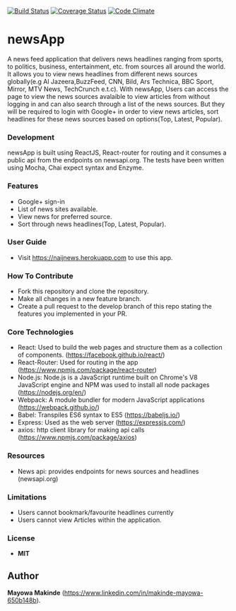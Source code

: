 [![Build Status](https://travis-ci.org/andela-mmakinde/checkPoint1.svg?branch=master)](https://travis-ci.org/andela-mmakinde/checkPoint1) [![Coverage Status](https://coveralls.io/repos/github/andela-mmakinde/checkPoint1/badge.svg?branch=master)](https://coveralls.io/github/andela-mmakinde/checkPoint1?branch=master) [![Code Climate](https://codeclimate.com/github/andela-mmakinde/checkPoint1/badges/gpa.svg)](https://codeclimate.com/github/andela-mmakinde/checkPoint1)

# newsApp
A news feed application that delivers news headlines ranging from sports, to politics, business, entertainment, etc. from sources all around the world. It allows you to view news headlines from different
news sources globally(e.g Al Jazeera,BuzzFeed, CNN, Bild, Ars Technica, BBC Sport, Mirror, MTV News, TechCrunch e.t.c).
With newsApp, Users can access the page to view the news sources avalaible to view articles from without logging in and can also search through a list of the news sources. But they will be required to login with Google+ in order to view news articles, sort
headlines for these news sources based on options(Top, Latest, Popular).

### Development

newsApp is built using ReactJS, React-router for routing and it
consumes a public api from the endpoints on
newsapi.org. The tests have been written using Mocha, Chai expect syntax and
Enzyme.


### Features

* Google+ sign-in
* List of news sites available.
* View news for preferred source.
* Sort through news headlines(Top, Latest, Popular).

### User Guide

* Visit  https://naijnews.herokuapp.com to use this app.

### How To Contribute

* Fork this repository and clone the repository.
* Make all changes in a new feature branch.
* Create a pull request to the develop branch of this repo stating the features you implemented in your PR.

### Core Technologies

* React: Used to build the web pages and structure them as a collection of components. (https://facebook.github.io/react/)
* React-Router: Used for routing in the app (https://www.npmjs.com/package/react-router)
* Node.js: Node.js is a JavaScript runtime built on Chrome's V8 JavaScript engine and NPM was used to install all node packages (https://nodejs.org/en/)
* Webpack: A module bundler for modern JavaScript applications  (https://webpack.github.io/)
* Babel: Transpiles ES6 syntax to ES5 (https://babeljs.io/)
* Express: Used as the web server (https://expressjs.com/)
* axios: http client library for making api calls (https://www.npmjs.com/package/axios)

### Resources

* News api: provides endpoints for news sources and headlines (newsapi.org)

### Limitations

* Users cannot bookmark/favourite headlines currently
* Users cannot view Articles within the application.

### License

  *  **MIT**

## Author

**Mayowa Makinde**
(https://www.linkedin.com/in/makinde-mayowa-650b148b).

